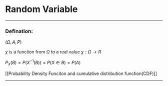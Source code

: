 # Random Variable


---
### Defination:

($\Omega,A,P$)

$\chi$ is a function from $\Omega$ to a real value
$\chi:\Omega \rightarrow R$

$P_{X}(B)= P(X^{-1}(B)) = P(X \in B) = P(A)$

[[Probability Density Funciton and cumulative distribution function(CDF)]]


---
